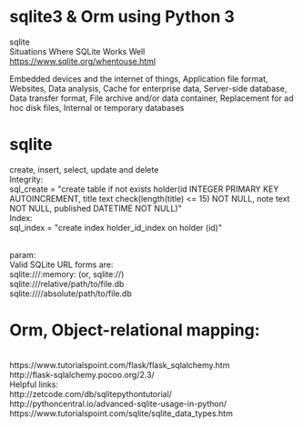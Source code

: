 # sqlite3 & Orm using Python 3
sqlite
<br>
Situations Where SQLite Works Well
<br>
https://www.sqlite.org/whentouse.html
<br>

Embedded devices and the internet of things, Application file format, 
Websites, Data analysis, Cache for enterprise data, Server-side database, Data transfer format, 
File archive and/or data container, Replacement for ad hoc disk files, Internal or temporary databases
<br>
# sqlite
create, insert, select, update and delete
<br>
Integrity:
<br>
sql_create = "create table if not exists holder(id INTEGER PRIMARY KEY AUTOINCREMENT, title text check(length(title) <= 15) NOT NULL,  note text NOT NULL, published DATETIME NOT NULL)"
<br>
Index:
<br>
sql_index = "create index holder_id_index on holder (id)"

<br>
param:
<br>
Valid SQLite URL forms are:
<br>
sqlite:///:memory: (or, sqlite://)
<br>
sqlite:///relative/path/to/file.db
<br>
sqlite:////absolute/path/to/file.db
<br>

# Orm, Object-relational mapping:
<br>
https://www.tutorialspoint.com/flask/flask_sqlalchemy.htm
<br>
http://flask-sqlalchemy.pocoo.org/2.3/

<br>
Helpful links:
<br>
http://zetcode.com/db/sqlitepythontutorial/
<br>
http://pythoncentral.io/advanced-sqlite-usage-in-python/
<br>
https://www.tutorialspoint.com/sqlite/sqlite_data_types.htm

